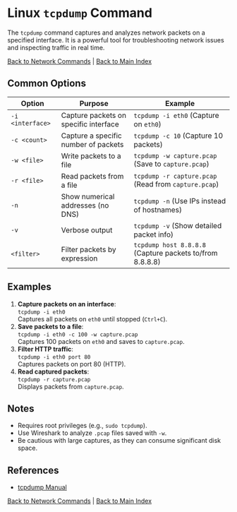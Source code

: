 # Linux `tcpdump` Command

The `tcpdump` command captures and analyzes network packets on a specified interface. It is a powerful tool for troubleshooting network issues and inspecting traffic in real time.

[Back to Network Commands](../network.md) | [Back to Main Index](../../README.md)

## Common Options

| Option | Purpose | Example |
|--------|---------|---------|
| `-i <interface>` | Capture packets on specific interface | `tcpdump -i eth0` (Capture on `eth0`) |
| `-c <count>` | Capture a specific number of packets | `tcpdump -c 10` (Capture 10 packets) |
| `-w <file>` | Write packets to a file | `tcpdump -w capture.pcap` (Save to `capture.pcap`) |
| `-r <file>` | Read packets from a file | `tcpdump -r capture.pcap` (Read from `capture.pcap`) |
| `-n` | Show numerical addresses (no DNS) | `tcpdump -n` (Use IPs instead of hostnames) |
| `-v` | Verbose output | `tcpdump -v` (Show detailed packet info) |
| `<filter>` | Filter packets by expression | `tcpdump host 8.8.8.8` (Capture packets to/from 8.8.8.8) |

## Examples
1. **Capture packets on an interface**:  
   `tcpdump -i eth0`  
   Captures all packets on `eth0` until stopped (`Ctrl+C`).
2. **Save packets to a file**:  
   `tcpdump -i eth0 -c 100 -w capture.pcap`  
   Captures 100 packets on `eth0` and saves to `capture.pcap`.
3. **Filter HTTP traffic**:  
   `tcpdump -i eth0 port 80`  
   Captures packets on port 80 (HTTP).
4. **Read captured packets**:  
   `tcpdump -r capture.pcap`  
   Displays packets from `capture.pcap`.

## Notes
- Requires root privileges (e.g., `sudo tcpdump`).
- Use Wireshark to analyze `.pcap` files saved with `-w`.
- Be cautious with large captures, as they can consume significant disk space.

## References
- [tcpdump Manual](https://www.tcpdump.org/manpages/tcpdump.8.html)

[Back to Network Commands](../network.md) | [Back to Main Index](../../README.md)
